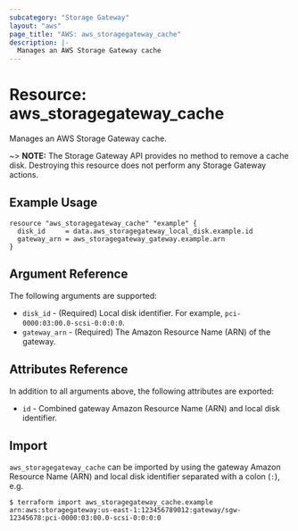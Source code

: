 ```yaml
---
subcategory: "Storage Gateway"
layout: "aws"
page_title: "AWS: aws_storagegateway_cache"
description: |-
  Manages an AWS Storage Gateway cache
---
```


# Resource: aws_storagegateway_cache

Manages an AWS Storage Gateway cache.

~> **NOTE:** The Storage Gateway API provides no method to remove a cache disk. Destroying this resource does not perform any Storage Gateway actions.

## Example Usage

```hcl
resource "aws_storagegateway_cache" "example" {
  disk_id     = data.aws_storagegateway_local_disk.example.id
  gateway_arn = aws_storagegateway_gateway.example.arn
}
```

## Argument Reference

The following arguments are supported:

* `disk_id` - (Required) Local disk identifier. For example, `pci-0000:03:00.0-scsi-0:0:0:0`.
* `gateway_arn` - (Required) The Amazon Resource Name (ARN) of the gateway.

## Attributes Reference

In addition to all arguments above, the following attributes are exported:

* `id` - Combined gateway Amazon Resource Name (ARN) and local disk identifier.

## Import

`aws_storagegateway_cache` can be imported by using the gateway Amazon Resource Name (ARN) and local disk identifier separated with a colon (`:`), e.g.

```
$ terraform import aws_storagegateway_cache.example arn:aws:storagegateway:us-east-1:123456789012:gateway/sgw-12345678:pci-0000:03:00.0-scsi-0:0:0:0
```
